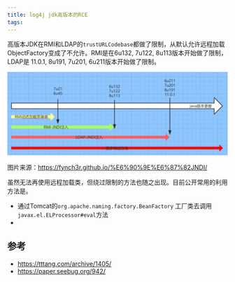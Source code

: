 ```yaml
---
title: log4j jdk高版本的RCE
tags:
---
```




高版本JDK在RMI和LDAP的`trustURLCodebase`都做了限制，从默认允许远程加载ObjectFactory变成了不允许。RMI是在6u132, 7u122, 8u113版本开始做了限制，LDAP是 11.0.1, 8u191, 7u201, 6u211版本开始做了限制。



![](../images/pics/java/40.jpg)

图片来源：https://fynch3r.github.io/%E6%90%9E%E6%87%82JNDI/









虽然无法再使用远程加载类，但绕过限制的方法也随之出现。目前公开常用的利用方法是。

- 通过Tomcat的`org.apache.naming.factory.BeanFactory` 工厂类去调用 `javax.el.ELProcessor#eval`方法
- 





## 参考

- https://tttang.com/archive/1405/
- https://paper.seebug.org/942/
